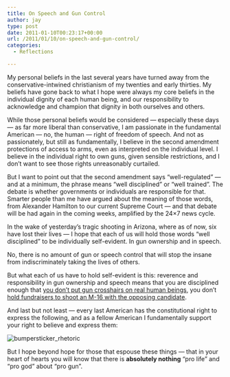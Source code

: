 ```yaml
---
title: On Speech and Gun Control
author: jay
type: post
date: 2011-01-10T00:23:17+00:00
url: /2011/01/10/on-speech-and-gun-control/
categories:
  - Reflections

---
```

My personal beliefs in the last several years have turned away from the conservative-intwined christianism of my twenties and early thirties. My beliefs have gone back to what I hope were always my core beliefs in the individual dignity of each human being, and our responsibility to acknowledge and champion that dignity in both ourselves and others.

While those personal beliefs would be considered — especially these days — as far more liberal than conservative, I am passionate in the fundamental American — no, the human — right of freedom of speech. And not as passionately, but still as fundamentally, I believe in the second amendment protections of access to arms, even as interpreted on the individual level. I believe in the individual right to own guns, given sensible restrictions, and I don’t want to see those rights unreasonably curtailed.

But I want to point out that the second amendment says “well-regulated” — and at a minimum, the phrase means “well disciplined” or “well trained”. The debate is whether governments or individuals are responsible for that. Smarter people than me have argued about the meaning of those words, from Alexander Hamilton to our current Supreme Court — and that debate will be had again in the coming weeks, amplified by the 24&#215;7 news cycle.

In the wake of yesterday’s tragic shooting in Arizona, where as of now, six have lost their lives — I hope that each of us will hold those words “well disciplined” to be individually self-evident. In gun ownership and in speech.

No, there is no amount of gun or speech control that will stop the insane from indiscriminately taking the lives of others.

But what each of us have to hold self-evident is this: reverence and responsibility in gun ownership and speech means that you are disciplined enough that [you don’t put gun crosshairs on real human beings][1], you don’t [hold fundraisers to shoot an M-16 with the opposing candidate][2].

And last but not least — every last American has the constitutional right to express the following, and as a fellow American I fundamentally support your right to believe and express them:

![][3]

But I hope beyond hope for those that espouse these things — that in your heart of hearts you will know that there is **absolutely nothing** “pro life” and “pro god” about “pro gun”.

 [1]: http://www.huffingtonpost.com/2010/03/24/sarah-palins-pac-puts-gun_n_511433.html
 [2]: http://www.dailykos.com/comments/2011/1/8/13371/41091/21#c21
 [3]: https://files.rambleon.org/images/2011/01/bumpersticker_rhetoric.jpeg (bumpersticker_rhetoric)